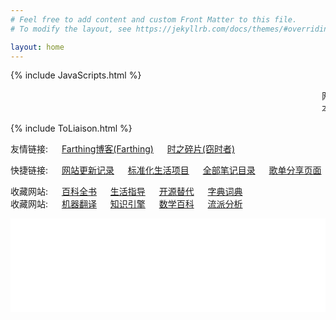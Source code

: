 ```yaml
---
# Feel free to add content and custom Front Matter to this file.
# To modify the layout, see https://jekyllrb.com/docs/themes/#overriding-theme-defaults

layout: home
---
```


{% include JavaScripts.html %}

<!-- <audio src="/include/BGM/Index_BGM.mp3" autoplay></audio> -->

<marquee>网络更新中, Liaison(联络站)服务需要暂停一段时间.</marquee>  
<marquee>本站地址即将变更为www.nixyuki.com, 请读者留意.</marquee>  

<!-- {% include SearchEngine.html %} -->
{% include ToLiaison.html %}

友情链接: &emsp; [Farthing博客(Farthing)](https://farthing.xyz/) &emsp; [时之碎片(窃时者)](https://timeqsz.com/)  

快捷链接: &emsp; [网站更新记录](https://github.com/Umaru-Xi/Umaru-Xi.github.io/commits/main "跳转到网站更新记录") &emsp; [标准化生活项目](/posts/2022/02/02/StandardLife.html "标准化生活项目入口") &emsp; [全部笔记目录](/posts/2022/01/24/Notes.html "笔记目录入口") &emsp; [歌单分享页面](/posts/2021/12/22/MusicShare.html "歌单页面")  

收藏网站: &emsp; [百科全书](https://www.wikipedia.org/ "跳转到维基百科") &emsp; [生活指导](https://www.wikihow.com/ "跳转到wikiHow")  &emsp; [开源替代](https://alternativeto.net/ "跳转到AlternativeTo") &emsp; [字典词典](https://www.wiktionary.org/ "跳转到维基词典")  
收藏网站: &emsp; [机器翻译](http://lingva.ml/ "跳转到linva翻译") &emsp; [知识引擎](https://www.wolframalpha.com/ "跳转到WolframAlpha") &emsp; [数学百科](http://encyclopediaofmath.org "跳转到数学百科") &emsp; [流派分析](https://www.chosic.com/music-genre-finder/ "跳转到音乐流派分析")  

<iframe src="/posts/2021/12/17/TwiTalks.html#TTalks-top" scrolling="auto" width="100%" height="150" frameborder="0" scrolling="yes"></iframe>  
